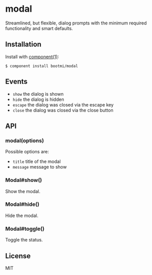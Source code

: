 
# modal

  Streamlined, but flexible, dialog prompts with the minimum required
  functionality and smart defaults.

## Installation

  Install with [component(1)](http://component.io):

    $ component install bootmi/modal

## Events

  - `show` the dialog is shown
  - `hide` the dialog is hidden
  - `escape` the dialog was closed via the escape key
  - `close` the dialog was closed via the close button

## API

### modal(options)

  Possible options are:

  - `title` title of the modal
  - `message` message to show

### Modal#show()

  Show the modal.

### Modal#hide()

  Hide the modal.

### Modal#toggle()

  Toggle the status.

## License

  MIT
